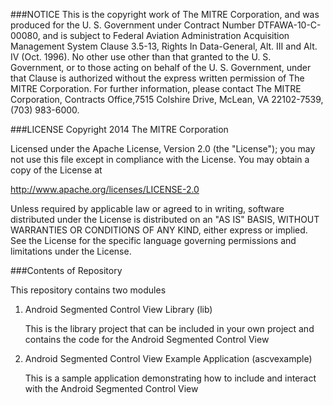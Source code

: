 ###NOTICE
This is the copyright work of The MITRE Corporation, and was produced for
the U. S. Government under Contract Number DTFAWA-10-C-00080, and is subject
to Federal Aviation Administration Acquisition Management System Clause
3.5-13, Rights In Data-General, Alt. III and Alt. IV (Oct. 1996).  No other
use other than that granted to the U. S. Government, or to those acting on
behalf of the U. S. Government, under that Clause is authorized without the
express written permission of The MITRE Corporation. For further information,
please contact The MITRE Corporation, Contracts Office,7515 Colshire Drive,
McLean, VA  22102-7539, (703) 983-6000.

###LICENSE
Copyright 2014 The MITRE Corporation

Licensed under the Apache License, Version 2.0 (the "License");
you may not use this file except in compliance with the License.
You may obtain a copy of the License at

http://www.apache.org/licenses/LICENSE-2.0

Unless required by applicable law or agreed to in writing, software
distributed under the License is distributed on an "AS IS" BASIS,
WITHOUT WARRANTIES OR CONDITIONS OF ANY KIND, either express or implied.
See the License for the specific language governing permissions and
limitations under the License.

###Contents of Repository

This repository contains two modules

1. Android Segmented Control View Library (lib)

   This is the library project that can be included in your own project
and contains the code for the Android Segmented Control View

2. Android Segmented Control View Example Application (ascvexample)

   This is a sample application demonstrating how to include and interact
with the Android Segmented Control View





